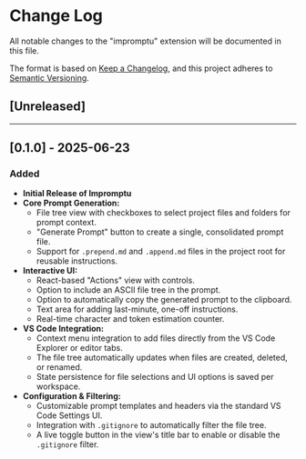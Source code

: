 # Change Log

All notable changes to the "impromptu" extension will be documented in this file.

The format is based on [Keep a Changelog](http://keepachangelog.com/), and this project adheres to [Semantic Versioning](http://semver.org/).

## [Unreleased]

---

## [0.1.0] - 2025-06-23

### Added

- **Initial Release of Impromptu**
- **Core Prompt Generation:**
    - File tree view with checkboxes to select project files and folders for prompt context.
    - "Generate Prompt" button to create a single, consolidated prompt file.
    - Support for `.prepend.md` and `.append.md` files in the project root for reusable instructions.
- **Interactive UI:**
    - React-based "Actions" view with controls.
    - Option to include an ASCII file tree in the prompt.
    - Option to automatically copy the generated prompt to the clipboard.
    - Text area for adding last-minute, one-off instructions.
    - Real-time character and token estimation counter.
- **VS Code Integration:**
    - Context menu integration to add files directly from the VS Code Explorer or editor tabs.
    - The file tree automatically updates when files are created, deleted, or renamed.
    - State persistence for file selections and UI options is saved per workspace.
- **Configuration & Filtering:**
    - Customizable prompt templates and headers via the standard VS Code Settings UI.
    - Integration with `.gitignore` to automatically filter the file tree.
    - A live toggle button in the view's title bar to enable or disable the `.gitignore` filter.